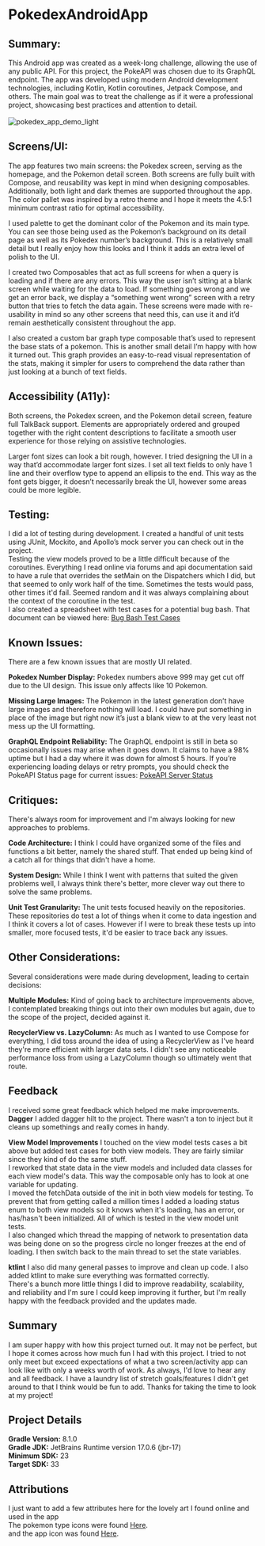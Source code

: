 # PokedexAndroidApp

## Summary:
This Android app was created as a week-long challenge, allowing the use of any public API. For this project, the PokeAPI was chosen due to its GraphQL endpoint. The app was developed using modern Android development technologies, including Kotlin, Kotlin coroutines, Jetpack Compose, and others. The main goal was to treat the challenge as if it were a professional project, showcasing best practices and attention to detail.
<br><br>
![pokedex_app_demo_light](https://github.com/Gdschaf/PokedexAndroidApp/assets/76528786/c2cd553d-5e24-4360-91a1-726c9bddc35a)

## Screens/UI:
The app features two main screens: the Pokedex screen, serving as the homepage, and the Pokemon detail screen. Both screens are fully built with Compose, and reusability was kept in mind when designing composables. Additionally, both light and dark themes are supported throughout the app. The color pallet was inspired by a retro theme and I hope it meets the 4.5:1 minimum contrast ratio for optimal accessibility.

I used palette to get the dominant color of the Pokemon and its main type. You can see those being used as the Pokemon’s background on its detail page as well as its Pokedex number’s background. This is a relatively small detail but I really enjoy how this looks and I think it adds an extra level of polish to the UI.

I created two Composables that act as full screens for when a query is loading and if there are any errors. This way the user isn’t sitting at a blank screen while waiting for the data to load. If something goes wrong and we get an error back, we display a “something went wrong” screen with a retry button that tries to fetch the data again. These screens were made with re-usability in mind so any other screens that need this, can use it and it’d remain aesthetically consistent throughout the app.

I also created a custom bar graph type composable that’s used to represent the base stats of a pokemon. This is another small detail I’m happy with how it turned out. This graph provides an easy-to-read visual representation of the stats, making it simpler for users to comprehend the data rather than just looking at a bunch of text fields.

## Accessibility (A11y):
Both screens, the Pokedex screen, and the Pokemon detail screen, feature full TalkBack support. Elements are appropriately ordered and grouped together with the right content descriptions to facilitate a smooth user experience for those relying on assistive technologies.

Larger font sizes can look a bit rough, however. I tried designing the UI in a way that’d accommodate larger font sizes. I set all text fields to only have 1 line and their overflow type to append an ellipsis to the end. This way as the font gets bigger, it doesn’t necessarily break the UI, however some areas could be more legible.

## Testing:
I did a lot of testing during development. I created a handful of unit tests using JUnit, Mockito, and Apollo’s mock server you can check out in the project. <br>
Testing the view models proved to be a little difficult because of the coroutines. Everything I read online via forums and api documentation said to have a rule that overrides the setMain on the Dispatchers which I did, but that seemed to only work half of the time. Sometimes the tests would pass, other times it'd fail. Seemed random and it was always complaining about the context of the coroutine in the test. <br>
I also created a spreadsheet with test cases for a potential bug bash. That document can be viewed here:
[Bug Bash Test Cases](https://docs.google.com/spreadsheets/d/17q23UqSX26u6LsCewFgVi_28bHhbKhRfNkTDqcv4bmY/edit?usp=sharing)

## Known Issues:
There are a few known issues that are mostly UI related.

**Pokedex Number Display:** Pokedex numbers above 999 may get cut off due to the UI design. This issue only affects like 10 Pokemon.

**Missing Large Images:** The Pokemon in the latest generation don’t have large images and therefore nothing will load. I could have put something in place of the image but right now it’s just a blank view to at the very least not mess up the UI formatting.

**GraphQL Endpoint Reliability:** The GraphQL endpoint is still in beta so occasionally issues may arise when it goes down. It claims to have a 98% uptime but I had a day where it was down for almost 5 hours. If you’re experiencing loading delays or retry prompts, you should check the PokeAPI Status page for current issues:
[PokeAPI Server Status](https://pokeapi.statuspage.io/#)

## Critiques:
There's always room for improvement and I'm always looking for new approaches to problems. 

**Code Architecture:** I think I could have organized some of the files and functions a bit better, namely the shared stuff. That ended up being kind of a catch all for things that didn't have a home.

**System Design:** While I think I went with patterns that suited the given problems well, I always think there's better, more clever way out there to solve the same problems.

**Unit Test Granularity:** The unit tests focused heavily on the repositories. These repositories do test a lot of things when it come to data ingestion and I think it covers a lot of cases. However if I were to break these tests up into smaller, more focused tests, it'd be easier to trace back any issues.

## Other Considerations:
Several considerations were made during development, leading to certain decisions:

**Multiple Modules:** Kind of going back to architecture improvements above, I contemplated breaking things out into their own modules but again, due to the scope of the project, decided against it.

**RecyclerView vs. LazyColumn:** As much as I wanted to use Compose for everything, I did toss around the idea of using a RecyclerView as I've heard they're more efficient with larger data sets. I didn't see any noticeable performance loss from using a LazyColumn though so ultimately went that route.

## Feedback

I received some great feedback which helped me make improvements. <br>
**Dagger** I added dagger hilt to the project. There wasn't a ton to inject but it cleans up somethings and really comes in handy. <br>

**View Model Improvements** I touched on the view model tests cases a bit above but added test cases for both view models. They are fairly similar since they kind of do the same stuff. <br>
I reworked that state data in the view models and included data classes for each view model's data. This way the composable only has to look at one variable for updating. <br>
I moved the fetchData outside of the init in both view models for testing. To prevent that from getting called a million times I added a loading status enum to both view models so it knows when it's loading, has an error, or has/hasn't been initialized. All of which is tested in the view model unit tests. <br>
I also changed which thread the mapping of network to presentation data was being done on so the progress circle no longer freezes at the end of loading. I then switch back to the main thread to set the state variables.

**ktlint** I also did many general passes to improve and clean up code. I also added ktlint to make sure everything was formatted correctly. <br>
There's a bunch more little things I did to improve readability, scalability, and reliability and I'm sure I could keep improving it further, but I'm really happy with the feedback provided and the updates made.


## Summary

I am super happy with how this project turned out. It may not be perfect, but I hope it comes across how much fun I had with this project. I tried to not only meet but exceed expectations of what a two screen/activity app can look like with only a weeks worth of work. As always, I'd love to hear any and all feedback. I have a laundry list of stretch goals/features I didn't get around to that I think would be fun to add. Thanks for taking the time to look at my project!

## Project Details
**Gradle Version:** 8.1.0<br>
**Gradle JDK:** JetBrains Runtime version 17.0.6 (jbr-17)<br>
**Minimum SDK:** 23<br>
**Target SDK:** 33<br>

## Attributions
I just want to add a few attributes here for the lovely art I found online and used in the app <br>
The pokemon type icons were found [Here](https://www.deviantart.com/lugia-sea/art/Pokemon-Type-Icons-Vector-869706864). <br>
and the app icon was found [Here](https://365webresources.com/pokemon-ios-app-icons/). <br>
